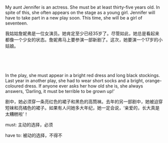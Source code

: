 My aunt Jennifer is an actress. She must be at least thirty-five years old. In spite of this, she often appears on the stage as a young girl. Jennifer will have to take part in a new play soon. This time, she will be a girl of seventeen.

我姑姑詹妮弗是一位女演员。她肯定至少已经35岁了。尽管如此，她总是看起来都像一个少女的状态。詹妮弗马上要参演一部新剧了。这次，她要演一个17岁的小姑娘。    

    

    

In the play, she must appear in a bright red dress and long black stockings. Last year in another play, she had to wear short socks and a bright, orange-coloured dress. If anyone ever asks her how old she is, she always answers, ‘Darling, it must be terrible to be grown up!’

剧中，她必须穿一条亮红色的裙子和黑色的高筒袜。去年的另一部剧中，她被迫穿短袜和亮橘色的裙子。如果有人问她多大年纪，她一定会说，‘亲爱的，长大真是太糟糕啦’！

must: 主动的选择，必须

have to: 被动的选择，不得不
